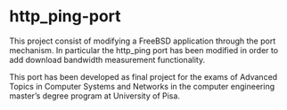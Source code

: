 # http_ping-port
This project consist of modifying a FreeBSD application through the port mechanism. In particular the http_ping port has been modified in order to add download bandwidth measurement functionality. 

This port has been developed as final project for the exams of Advanced Topics in Computer Systems and Networks in the computer engineering master’s degree program at University of Pisa.
